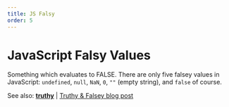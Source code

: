 ```yaml
---
title: JS Falsy
order: 5
---
```

# JavaScript Falsy Values

Something which evaluates to FALSE. There are only five falsey values in JavaScript: `undefined`, `null`, `NaN`, `0`, `""` (empty string), and `false` of course.

See also: [**truthy**](JS-Truthy) | [Truthy & Falsey blog post](http://james.padolsey.com/javascript/truthy-falsey/)
